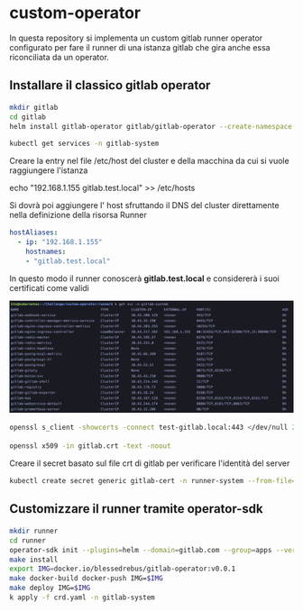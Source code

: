 # custom-operator
In questa repository si implementa un custom gitlab runner operator configurato per fare il runner di una istanza gitlab che gira anche essa riconciliata da un operator.

## Installare il classico gitlab operator

```bash
mkdir gitlab
cd gitlab
helm install gitlab-operator gitlab/gitlab-operator --create-namespace --namespace gitlab-system
```

```bash
kubectl get services -n gitlab-system 
```

Creare la entry nel file /etc/host del cluster e della macchina da cui si vuole raggiungere l'istanza

echo "192.168.1.155	gitlab.test.local" >> /etc/hosts

Si dovrà poi aggiungere l' host sfruttando il DNS del cluster direttamente nella definizione della risorsa Runner

```yaml
hostAliases:
  - ip: "192.168.1.155"
    hostnames:
    - "gitlab.test.local"
```

In questo modo il runner conoscerà **gitlab.test.local** e considererà i suoi certificati come validi

![image info](img/services.png)

```bash
openssl s_client -showcerts -connect test-gitlab.local:443 </dev/null 2>/dev/null|openssl x509 -outform PEM > gitlab.crt

openssl x509 -in gitlab.crt -text -noout
```

Creare il secret basato sul file crt di gitlab per verificare l'identità del server

```bash
kubectl create secret generic gitlab-cert -n runner-system --from-file=gitlab.crt
```


## Customizzare il runner tramite operator-sdk

```bash
mkdir runner
cd runner
operator-sdk init --plugins=helm --domain=gitlab.com --group=apps --version=v1beta1 --kind=GitLab --helm-chart=gitlab/gitlab-operator
make install
export IMG=docker.io/blessedrebus/gitlab-operator:v0.0.1
make docker-build docker-push IMG=$IMG
make deploy IMG=$IMG
k apply -f crd.yaml -n gitlab-system
```

